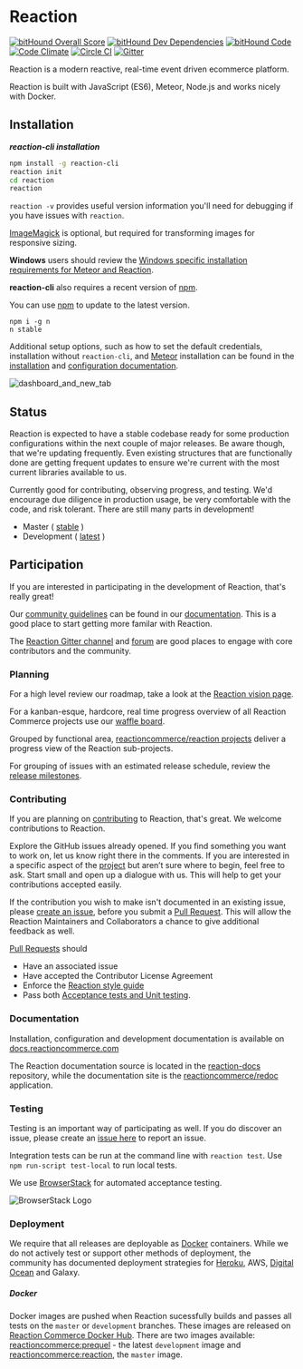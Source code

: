 # Reaction

[![bitHound Overall Score](https://www.bithound.io/github/reactioncommerce/reaction/badges/score.svg)](https://www.bithound.io/github/reactioncommerce/reaction) [![bitHound Dev Dependencies](https://www.bithound.io/github/reactioncommerce/reaction/badges/devDependencies.svg)](https://www.bithound.io/github/reactioncommerce/reaction/9a858eb459d7260d5ae59124c2b364bc791a3e70/dependencies/npm) [![bitHound Code](https://www.bithound.io/github/reactioncommerce/reaction/badges/code.svg)](https://www.bithound.io/github/reactioncommerce/reaction) [![Code Climate](https://codeclimate.com/github/andela/banasko-rc/badges/gpa.svg)](https://codeclimate.com/github/andela/banasko-rc) [![Circle CI](https://circleci.com/gh/reactioncommerce/reaction.svg?style=svg)](https://circleci.com/gh/reactioncommerce/reaction) [![Gitter](https://badges.gitter.im/JoinChat.svg)](https://gitter.im/reactioncommerce/reaction?utm_source=badge&utm_medium=badge&utm_campaign=pr-badge&utm_content=badge)

Reaction is a modern reactive, real-time event driven ecommerce platform.

Reaction is built with JavaScript (ES6), Meteor, Node.js and works nicely with Docker.

## Installation

**_reaction-cli installation_**

```bash
npm install -g reaction-cli
reaction init
cd reaction
reaction
```

`reaction -v` provides useful version information you'll need for debugging if you have issues with `reaction`.

[ImageMagick](http://www.imagemagick.org/script/binary-releases.php) is optional, but required for transforming images for responsive sizing.

**Windows** users should review the [Windows specific installation requirements for Meteor and Reaction](https://docs.reactioncommerce.com/reaction-docs/development/requirements).

**reaction-cli** also requires a recent version of [npm](https://www.npmjs.com/).

You can use [npm](https://www.npmjs.com/) to update to the latest version.

```
npm i -g n
n stable
```

Additional setup options, such as how to set the default credentials, installation without `reaction-cli`, and [Meteor](https://www.meteor.com/install) installation can be found in the [installation](https://docs.reactioncommerce.com/reaction-docs/development/installation) and [configuration documentation](https://docs.reactioncommerce.com/reaction-docs/development/configuration).

![dashboard_and_new_tab](https://cloud.githubusercontent.com/assets/439959/17002746/a9fd1694-4e81-11e6-9963-28d6352787a3.png)

## Status

Reaction is expected to have a stable codebase ready for some production configurations within the next couple of major releases. Be aware though, that we're updating frequently. Even existing structures that are functionally done are getting frequent updates to ensure we're current with the most current libraries available to us.

Currently good for contributing, observing progress, and testing. We'd encourage due diligence in production usage, be very comfortable with the code, and risk tolerant. There are still many parts in development!

-   Master ( [stable](https://github.com/reactioncommerce/reaction/tree/master) )
-   Development ( [latest](https://github.com/reactioncommerce/reaction/tree/development) )

## Participation

If you are interested in participating in the development of Reaction, that's really great!

Our [community guidelines](https://docs.reactioncommerce.com/reaction-docs/master/guidelines) can be found in our [documentation](https://docs.reactioncommerce.com/). This is a good place to start getting more familar with Reaction.

The [Reaction Gitter channel](https://gitter.im/reactioncommerce/reaction) and [forum](http://discourse.reactioncommerce.com/) are good places to engage with core contributors and the community.


### Planning
For a high level review our roadmap, take a look at the [Reaction vision page](http://reactioncommerce.com/vision).

For a kanban-esque, hardcore, real time progress overview of all Reaction Commerce projects use our [waffle board](https://waffle.io/reactioncommerce/reaction).

Grouped by functional area, [reactioncommerce/reaction projects](https://github.com/reactioncommerce/reaction/projects) deliver a progress view of the Reaction sub-projects.

For grouping of issues with an estimated release schedule, review the [release milestones](https://github.com/reactioncommerce/reaction/milestones).

### Contributing

If you are planning on [contributing](https://guides.github.com/activities/contributing-to-open-source/#contributing) to Reaction, that's great. We welcome contributions to Reaction.

Explore the GitHub issues already opened. If you find something you want to work on, let us know right there in the comments. If you are interested in a specific aspect of the [project](https://github.com/reactioncommerce/reaction/projects) but aren’t sure where to begin, feel free to ask. Start small and open up a dialogue with us. This will help to get your contributions accepted easily.

If the contribution you wish to make isn't documented in an existing issue, please [create an issue](https://github.com/reactioncommerce/reaction/issues/new), before you submit a [Pull Request](https://help.github.com/articles/about-pull-requests/). This will allow the Reaction Maintainers and Collaborators a chance to give additional feedback as well.

[Pull Requests](https://help.github.com/articles/about-pull-requests/) should
-   Have an associated issue
-   Have accepted the Contributor License Agreement
-   Enforce the [Reaction style guide](https://docs.reactioncommerce.com/reaction-docs/master/styleguide)
-   Pass both [Acceptance tests and Unit testing](https://docs.reactioncommerce.com/reaction-docs/master/testing-reaction).


### Documentation

Installation, configuration and development documentation is available on [docs.reactioncommerce.com](https://docs.reactioncommerce.com/)

The Reaction documentation source is located in the [reaction-docs](https://github.com/reactioncommerce/reaction-docs) repository, while the documentation site is the [reactioncommerce/redoc](https://github.com/reactioncommerce/redoc) application.

### Testing

Testing is an important way of participating as well. If you do discover an issue, please create an [issue here](https://github.com/reactioncommerce/reaction/issues/new) to report an issue.

Integration tests can be run at the command line with `reaction test`. Use `npm run-script test-local` to run local tests.

We use [BrowserStack](https://www.browserstack.com) for automated acceptance testing.

![BrowserStack Logo](https://d98b8t1nnulk5.cloudfront.net/production/images/layout/logo-header.png?1469004780)

### Deployment
We require that all releases are deployable as [Docker](https://www.docker.com/) containers.  While we do not actively test or support other methods of deployment, the community has documented deployment strategies for [Heroku](https://github.com/reactioncommerce/reaction/issues/1363), AWS, [Digital Ocean](https://gist.github.com/jshimko/745ca66748846551692e24c267a56060) and Galaxy.

##### Docker

Docker images are pushed when Reaction sucessfully builds and passes all tests on the `master` or `development` branches. These images are released on [Reaction Commerce Docker Hub](https://hub.docker.com/u/reactioncommerce/). There are two images available: [reactioncommerce:prequel](https://hub.docker.com/r/reactioncommerce/prequel/) - the latest `development` image and [reactioncommerce:reaction](https://hub.docker.com/r/reactioncommerce/reaction/), the `master` image.

